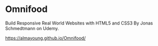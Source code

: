 # Omnifood
Build Responsive Real World Websites with HTML5 and CSS3 By Jonas Schmedtmann on Udemy.

https://almayoung.github.io/Omnifood/
